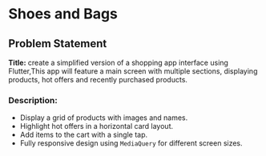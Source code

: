 # **Shoes and Bags**
## Problem Statement
**Title:** create a simplified version of a shopping app interface using Flutter,This app will feature a main screen with multiple sections, displaying products, hot offers and recently purchased products.

### Description:
- Display a grid of products with images and names.
- Highlight hot offers in a horizontal card layout.
- Add items to the cart with a single tap.
- Fully responsive design using `MediaQuery` for different screen sizes.
